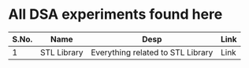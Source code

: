 # All DSA experiments found here

S.No.  |  Name  |  Desp  |  Link
-------|--------|--------|------
1  |  STL Library  |  Everything related to STL Library  |  Link
